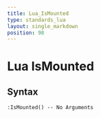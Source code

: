 ```yaml
---
title: Lua_IsMounted
type: standards_lua
layout: single_markdown
position: 98
---
```


# Lua IsMounted

## Syntax

```
:IsMounted() -- No Arguments
```

